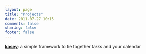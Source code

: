 ```yaml
---
layout: page
title: "Projects"
date: 2011-07-27 10:15
comments: false
sharing: false
footer: false
---
```


**[kasey][1]**: a simple framework to tie together tasks and your calendar

[1]: /projects/kasey/